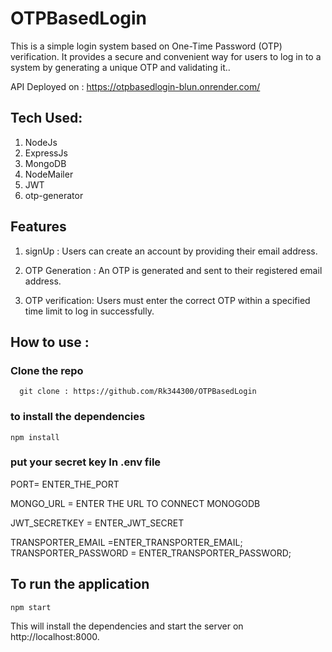 
# OTPBasedLogin
This is a simple login system based on One-Time Password (OTP) verification. It provides a secure and convenient way for users to log in to a system by generating a unique OTP and validating it..

API Deployed on : https://otpbasedlogin-blun.onrender.com/

## Tech Used:
  1. NodeJs
  2. ExpressJs
  3. MongoDB
  4. NodeMailer
  5. JWT
  6. otp-generator

## Features
 1. signUp :  Users can create an account by providing their email address.

 2. OTP Generation : An OTP is generated and sent to their registered email address.

 3. OTP verification: Users must enter the correct OTP within a     specified time limit to log in successfully.


## How to use :

 ### Clone the repo 
  
  ```
    git clone : https://github.com/Rk344300/OTPBasedLogin
  ```
 ### to install the dependencies

``` 
npm install
 ```

 ### put your secret key In .env file
  
  PORT= ENTER_THE_PORT

MONGO_URL = ENTER THE URL TO CONNECT MONOGODB 

JWT_SECRETKEY = ENTER_JWT_SECRET

TRANSPORTER_EMAIL =ENTER_TRANSPORTER_EMAIL;
TRANSPORTER_PASSWORD = ENTER_TRANSPORTER_PASSWORD;



## To run the application

```
npm start
```
This will install the dependencies and start the server on http://localhost:8000.



